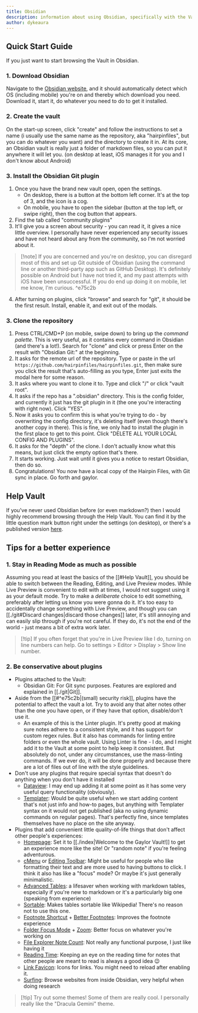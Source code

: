 ```yaml
---
title: Obsidian
description: information about using Obsidian, specifically with the Vault
author: dykeaura
---
```


## Quick Start Guide

If you just want to start browsing the Vault in Obsidian.

### 1. Download Obsidian

Navigate to the [Obsidian website](https://obsidian.md/download), and it should automatically detect which OS (including mobile) you're on and thereby which download you need. Download it, start it, do whatever you need to do to get it installed.

### 2. Create the vault

On the start-up screen, click "create" and follow the instructions to set a name (i usually use the same name as the repository, aka "hairpinfiles", but you can do whatever you want) and the directory to create it in. At its core, an Obsidian vault is really just a folder of markdown files, so you can put it anywhere it will let you. (on desktop at least, iOS manages it for you and I don't know about Android)

### 3. Install the Obsidian Git plugin

1. Once you have the brand new vault open, open the settings.
    - On desktop, there is a button at the bottom left corner. It's at the top of 3, and the icon is a cog.
    - On mobile, you have to open the sidebar (button at the top left, or swipe right), then the cog button that appears.
2. Find the tab called "community plugins"
3. It'll give you a screen about security - you can read it, it gives a nice little overview. I personally have never experienced any security issues and have not heard about any from the community, so I'm not worried about it.
> [!note] If you are concerned and you're on desktop, you can disregard most of this and set up Git outside of Obsidian (using the command line or another third-party app such as GitHub Desktop). It's definitely possible on Android but I have not tried it, and my past attempts with iOS have been unsuccessful. If you do end up doing it on mobile, let me know, I'm curious. ^e75c2b
4. After turning on plugins, click "browse" and search for "git", it should be the first result. Install, enable it, and exit out of the modals.

### 3. Clone the repository

1. Press CTRL/CMD+P (on mobile, swipe down) to bring up the _command palette_. This is very useful, as it contains every command in Obsidian (and there's a lot!). Search for "clone" and click or press Enter on the result with "Obsidian Git:" at the beginning.
2. It asks for the remote url of the repository. Type or paste in the url `https://github.com/hairpinfiles/hairpinfiles.git`, then make sure you click the result that's auto-filling as you type, Enter just exits the modal here for some reason.
3. It asks where you want to clone it to. Type and click "/" or click "vault root".
4. It asks if the repo has a ".obsidian" directory. This is the config folder, and currently it just has the git plugin in it (the one you're interacting with right now). Click "YES".
5. Now it asks you to confirm this is what you're trying to do - by overwriting the config directory, it's deleting itself (even though there's another copy in there). This is fine, we only had to install the plugin in the first place to get to this point. Click "DELETE ALL YOUR LOCAL CONFIG AND PLUGINS".
6. It asks for the "depth" of the clone. I don't actually know what this means, but just click the empty option that's there.
7. It starts working. Just wait until it gives you a notice to restart Obsidian, then do so.
8. Congratulations! You now have a local copy of the Hairpin Files, with Git sync in place. Go forth and gaylor.

## Help Vault

If you've never used Obsidian before (or even markdown?) then I would highly recommend browsing through the Help Vault. You can find it by the little question mark button right under the settings (on desktop), or there's a published version [here](https://help.obsidian.md/Home).

## Tips for a better experience

### 1. Stay in Reading Mode as much as possible

Assuming you read at least the basics of the [[#Help Vault]], you should be able to switch between the Reading, Editing, and Live Preview modes. While Live Preview is convenient to edit with at times, I would not suggest using it as your default mode. Try to make a _deliberate_ choice to edit something, preferably after letting us know you were gonna do it. It's too easy to accidentally change something with Live Preview, and though you can [[./git#Discard changes|discard those changes]] later, it's still annoying and can easily slip through if you're not careful. If they do, it's not the end of the world - just means a bit of extra work later.

> [!tip] If you often forget that you're in Live Preview like I do, turning on line numbers can help. Go to settings > Editor > Display > Show line number.

### 2. Be conservative about plugins

- Plugins attached to the Vault:
    - Obsidian Git: For Git sync purposes. Features are explored and explained in [[./git|Git]].
- Aside from the [[#^e75c2b|(small) security risk]], plugins have the potential to affect the vault a lot. Try to avoid any that alter notes other than the one you have open, or if they have that option, disable/don't use it.
    - An example of this is the Linter plugin. It's pretty good at making sure notes adhere to a consistent style, and it has support for custom regex rules. But it also has commands for linting entire folders or even the whole vault. Using Linter is fine - I do, and I might add it to the Vault at some point to help keep it consistent. But absolutely do not, under any circumstances, use the mass-linting commands. If we ever do, it will be done properly and because there are a lot of files out of line with the style guidelines.
- Don't use any plugins that require special syntax that doesn't do anything when you don't have it installed
    - [Dataview](obsidian://show-plugin?id=dataview): I may end up adding it at some point as it has some very useful query functionality (obviously).
    - [Templater](obsidian://show-plugin?id=templater-obsidian): Would be quite useful when we start adding content that's not just info and how-to pages, but anything with Templater syntax on it would not get published (aka no using dynamic commands on regular pages). That's perfectly fine, since templates themselves have no place on the site anyway.
- Plugins that add convenient little quality-of-life things that don't affect other people's experiences:  
	- [Homepage](obsidian://show-plugin?id=homepage): Set it to [[./index|Welcome to the Gaylor Vault!]] to get an experience more like the site! Or "random note" if you're feeling adventurous. 
	- [cMenu](obsidian://show-plugin?id=cmenu-plugin) or [Editing Toolbar](obsidian://show-plugin?id=editing-toolbar): Might be useful for people who like formatting their text and are more used to having buttons to click. I think it also has like a "focus" mode? Or maybe it's just generally minimalistic. 
	- [Advanced Tables](obsidian://show-plugin?id=table-editor-obsidian): a lifesaver when working with markdown tables, especially if you're new to markdown or it's a particularly big one (speaking from experience) 
	- [Sortable](obsidian://show-plugin?id=obsidian-sortable): Makes tables sortable like Wikipedia! There's no reason not to use this one. 
	- [Footnote Shortcut](obsidian://show-plugin?id=obsidian-footnotes) + [Better Footnotes](obsidian://show-plugin?id=better-fn): Improves the footnote experience 
	- [Folder Focus Mode](obsidian://show-plugin?id=obsidian-folder-focus-mode) + [Zoom](obsidian://show-plugin?id=obsidian-zoom): Better focus on whatever you're working on 
	- [File Explorer Note Count](obsidian://show-plugin?id=file-explorer-note-count): Not really any functional purpose, I just like having it 
	- [Reading Time](obsidian://show-plugin?id=obsidian-reading-time): Keeping an eye on the reading time for notes that other people are meant to read is always a good idea 😉 
	- [Link Favicon](obsidian://show-plugin?id=link-favicon): Icons for links. You might need to reload after enabling it. 
	- [Surfing](obsidian://show-plugin?id=surfing): Browse websites from inside Obsidian, very helpful when doing research
> [!tip] Try out some themes! Some of them are really cool. I personally really like the "Dracula Gemini" theme.
